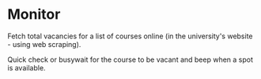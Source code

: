 # Monitor

Fetch total vacancies for a list of courses online (in the university's website - using web scraping).

Quick check or busywait for the course to be vacant and beep when a spot is available.
